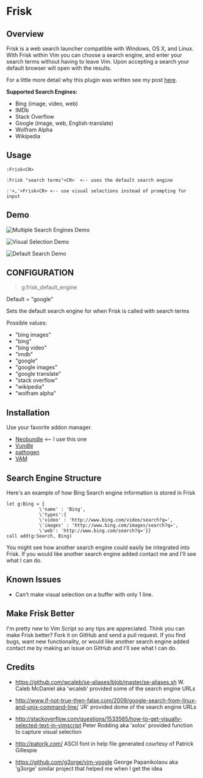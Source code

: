 Frisk
=====

Overview
--------
Frisk is a web search launcher compatible with Windows, OS X, and Linux. With
Frisk within Vim you can choose a search engine, and enter your search terms
without having to leave Vim. Upon accepting a search your default browser will
open with the results.

For a little more detail why this plugin was written see my post
[here](http://ryanpcarney.com/updatesnews/2013/6/11/frisk-the-web-search-vim-plugin).

**Supported Search Engines:**
* Bing (image, video, web)
* IMDb
* Stack Overflow
* Google (image, web, English-translate)
* Wolfram Alpha 
* Wikipedia

Usage
-----
    :Frisk<CR>

    :Frisk "search terms"<CR>  <-- uses the default search engine 

    :'<,'>Frisk<CR> <-- use visual selections instead of prompting for input

Demo
----

![Multiple Search Engines Demo](http://i.minus.com/ibnAscxZzh8agV.gif)

![Visual Selection Demo](http://i.minus.com/ibyU9aYE4tcFs6.gif)

![Default Search Demo](http://i.minus.com/ibk6UbFKFTZAtB.gif)

CONFIGURATION
-------------
> g:frisk_default_engine

Default = "google"

Sets the default search engine for when Frisk is called with search terms

Possible values:
- "bing images"
- "bing" 
- "bing video" 
- "imdb" 
- "google" 
- "google images" 
- "google translate" 
- "stack overflow" 
- "wikipedia" 
- "wolfram alpha"

Installation
-------------
Use your favorite addon manager.
* [Neobundle](https://github.com/Shougo/neobundle.vim) <-- I use this one
* [Vundle](https://github.com/gmarik/vundle)
* [pathogen](https://github.com/tpope/vim-pathogen)
* [VAM](https://github.com/MarcWeber/vim-addon-manager)

Search Engine Structure
-----------------------
Here's an example of how Bing Search engine information is stored in Frisk

```VimL
let g:Bing = {
            \'name' : 'Bing', 
            \'types':{
            \'video' : 'http://www.bing.com/video/search?q=',
            \'images' : 'http://www.bing.com/images/search?q=',
            \'web': 'http://www.bing.com/search?q='}}
call add(g:Search, Bing)
```

You might see how another search engine could easily be integrated into Frisk.
If you would like another search engine added contact me and I'll see what I
can do.


Known Issues
------------
- Can't make visual selection on a buffer with only 1 line.

Make Frisk Better
-----------------

I'm pretty new to Vim Script so any tips are appreciated. Think you can make
Frisk better? Fork it on GitHub and send a pull request. If you find bugs, want
new functionality, or would like another search engine added contact me by
making an issue on GitHub and I'll see what I can do. 


Credits
-------
- https://github.com/wcaleb/se-aliases/blob/master/se-aliases.sh
  W. Caleb McDaniel aka 'wcaleb' provided some of the search engine URLs

- http://www.if-not-true-then-false.com/2009/google-search-from-linux-and-unix-command-line/
  'JR' provided dome of the search engine URLs

- http://stackoverflow.com/questions/1533565/how-to-get-visually-selected-text-in-vimscript
  Peter Rodding aka 'xolox' provided function to capture visual selection

- http://patorjk.com/
  ASCII font in help file generated courtesy of Patrick Gillespie 

- https://github.com/g3orge/vim-voogle
  George Papanikolaou aka 'g3orge' similar project that helped me when I get the idea

